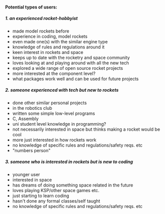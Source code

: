 #### Potential types of users:

##### 1. an experienced rocket-hobbyist
- made model rockets before
 - experience in coding, model rockets
 - even made one(s) with the similar engine type
 - knowledge of rules and regulations around it
- keen interest in rockets and space
 - keeps up to date with the rocketry and space community
 - loves looking at and playing around with all the new tech
- explored a wide range of open source rocket projects
 - more interested at the component level?
 - what packages work well and can be used for future projects

##### 2. someone experienced with tech but new to rockets
- done other similar personal projects
- in the robotics club
- written some simple low-level programs
 - C, Assembly
- uni student level knowledge in programming?
- not necessarily interested in space but thinks making a rocket would be cool
 - more just interested in how rockets work
- no knowledge of specific rules and regulations/safety reqs. etc
- "numbers person"


##### 3. someone who is interested in rockets but is new to coding
- younger user
- interested in space
 - has dreams of doing something space related in the future
 - loves playing KSP/other space games etc.
- just starting to learn coding
 - hasn't done any formal classes/self taught
- no knowledge of specific rules and regulations/safety reqs. etc
